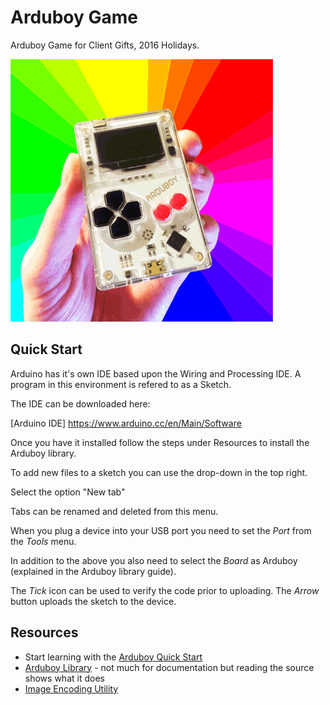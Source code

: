 # Arduboy Game

Arduboy Game for Client Gifts, 2016 Holidays.

![Arduboy](arduboy.gif)

## Quick Start

Arduino has it's own IDE based upon the Wiring and Processing IDE. A program in this
environment is refered to as a Sketch. 

The IDE can be downloaded here:

[Arduino IDE] https://www.arduino.cc/en/Main/Software

Once you have it installed follow the steps under Resources to install
the Arduboy library.

To add new files to a sketch you can use the drop-down in the top right.

Select the option "New tab"

Tabs can be renamed and deleted from this menu.

When you plug a device into your USB port you need to set the *Port* from the
*Tools* menu.

In addition to the above you also need to select the *Board* as Arduboy (explained in the Arduboy library guide).

The *Tick* icon can be used to verify the code prior to uploading. The *Arrow* button uploads the sketch to
the device.  


## Resources

* Start learning with the [Arduboy Quick Start](http://community.arduboy.com/t/arduboy-quick-start-guide/725)
* [Arduboy Library](https://github.com/Arduboy/Arduboy/tree/master/src) - not much for documentation but reading the source shows what it does
 * [Image Encoding Utility](http://www.andrewlowndes.co.uk/blog/graphics/arduboy-image-converter)
